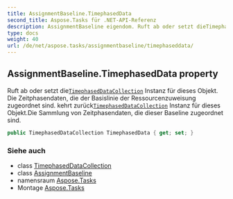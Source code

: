 ```yaml
---
title: AssignmentBaseline.TimephasedData
second_title: Aspose.Tasks für .NET-API-Referenz
description: AssignmentBaseline eigendom. Ruft ab oder setzt dieTimephasedDataCollection Instanz für dieses Objekt. Die Zeitphasendaten die der Basislinie der Ressourcenzuweisung zugeordnet sind.  kehrt zurückTimephasedDataCollection Instanz für dieses Objekt.Die Sammlung von Zeitphasendaten die dieser Baseline zugeordnet sind.
type: docs
weight: 40
url: /de/net/aspose.tasks/assignmentbaseline/timephaseddata/
---
```

## AssignmentBaseline.TimephasedData property

Ruft ab oder setzt die[`TimephasedDataCollection`](../../timephaseddatacollection/) Instanz für dieses Objekt. Die Zeitphasendaten, die der Basislinie der Ressourcenzuweisung zugeordnet sind.  kehrt zurück[`TimephasedDataCollection`](../../timephaseddatacollection/) Instanz für dieses Objekt.Die Sammlung von Zeitphasendaten, die dieser Baseline zugeordnet sind.

```csharp
public TimephasedDataCollection TimephasedData { get; set; }
```

### Siehe auch

* class [TimephasedDataCollection](../../timephaseddatacollection/)
* class [AssignmentBaseline](../)
* namensraum [Aspose.Tasks](../../assignmentbaseline/)
* Montage [Aspose.Tasks](../../../)


